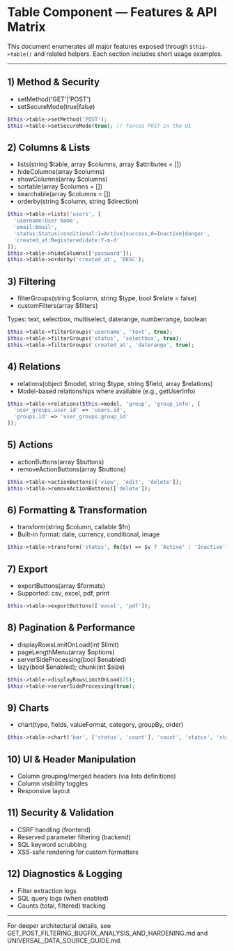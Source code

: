 # Table Component — Features & API Matrix

This document enumerates all major features exposed through `$this->table()` and related helpers. Each section includes short usage examples.

---

## 1) Method & Security

- setMethod('GET'|'POST')
- setSecureMode(true|false)

```php
$this->table->setMethod('POST');
$this->table->setSecureMode(true); // forces POST in the UI
```

## 2) Columns & Lists

- lists(string $table, array $columns, array $attributes = [])
- hideColumns(array $columns)
- showColumns(array $columns)
- sortable(array $columns = [])
- searchable(array $columns = [])
- orderby(string $column, string $direction)

```php
$this->table->lists('users', [
  'username:User Name',
  'email:Email',
  'status:Status|conditional:1=Active|success,0=Inactive|danger',
  'created_at:Registered|date:Y-m-d'
]);
$this->table->hideColumns(['password']);
$this->table->orderby('created_at', 'DESC');
```

## 3) Filtering

- filterGroups(string $column, string $type, bool $relate = false)
- customFilters(array $filters)

Types: text, selectbox, multiselect, daterange, numberrange, boolean

```php
$this->table->filterGroups('username', 'text', true);
$this->table->filterGroups('status', 'selectbox', true);
$this->table->filterGroups('created_at', 'daterange', true);
```

## 4) Relations

- relations(object $model, string $type, string $field, array $relations)
- Model-based relationships where available (e.g., getUserInfo)

```php
$this->table->relations($this->model, 'group', 'group_info', [
  'user_groups.user_id' => 'users.id',
  'groups.id' => 'user_groups.group_id'
]);
```

## 5) Actions

- actionButtons(array $buttons)
- removeActionButtons(array $buttons)

```php
$this->table->actionButtons(['view', 'edit', 'delete']);
$this->table->removeActionButtons(['delete']);
```

## 6) Formatting & Transformation

- transform(string $column, callable $fn)
- Built-in format: date, currency, conditional, image

```php
$this->table->transform('status', fn($v) => $v ? 'Active' : 'Inactive');
```

## 7) Export

- exportButtons(array $formats)
- Supported: csv, excel, pdf, print

```php
$this->table->exportButtons(['excel', 'pdf']);
```

## 8) Pagination & Performance

- displayRowsLimitOnLoad(int $limit)
- pageLengthMenu(array $options)
- serverSideProcessing(bool $enabled)
- lazy(bool $enabled); chunk(int $size)

```php
$this->table->displayRowsLimitOnLoad(25);
$this->table->serverSideProcessing(true);
```

## 9) Charts

- chart(type, fields, valueFormat, category, groupBy, order)

```php
$this->table->chart('bar', ['status', 'count'], 'count', 'status', 'status', 'count DESC');
```

## 10) UI & Header Manipulation

- Column grouping/merged headers (via lists definitions)
- Column visibility toggles
- Responsive layout

## 11) Security & Validation

- CSRF handling (frontend)
- Reserved parameter filtering (backend)
- SQL keyword scrubbing
- XSS-safe rendering for custom formatters

## 12) Diagnostics & Logging

- Filter extraction logs
- SQL query logs (when enabled)
- Counts (total, filtered) tracking

---

For deeper architectural details, see GET_POST_FILTERING_BUGFIX_ANALYSIS_AND_HARDENING.md and UNIVERSAL_DATA_SOURCE_GUIDE.md.